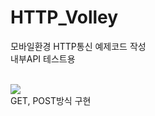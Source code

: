 # HTTP_Volley

모바일환경 HTTP통신 예제코드 작성
<br>
내부API 테스트용

<br>
<img src="https://user-images.githubusercontent.com/56987664/101435272-697e0c00-394f-11eb-831a-06bc2f823c88.png">
<br>
GET, POST방식 구현
